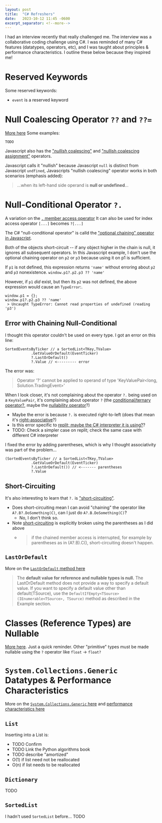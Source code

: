 ```yaml
---
layout: post
title:  "C# Refreshers"
date:   2023-10-12 11:45 -0600
excerpt_separator: <!--more-->
---
```

I had an interview recently that really challenged me.
The interview was a collaborative coding challenge using C#. 
I was reminded of many C# features (datatypes, operators, etc), and I was taught about principles & performance characteristics.
I outline these below because they inspired me!

<!--more-->

# Reserved Keywords
Some reserved keywords:
- `event` is a reserved keyword


# Null Coalescing Operator `??` and `??=`
[More here](https://learn.microsoft.com/en-us/dotnet/csharp/language-reference/operators/null-coalescing-operator)
Some examples:

```
TODO
```

Javascript also has the ["*nullish*  coalescing"](https://developer.mozilla.org/en-US/docs/Web/JavaScript/Reference/Operators/Nullish_coalescing) and ["nullish coalescing assignment"](https://developer.mozilla.org/en-US/docs/Web/JavaScript/Reference/Operators/Nullish_coalescing_assignment) operators. 

Javascript calls it "nullish" because Javascript `null` is distinct from Javascript `undfined`, Javascripts "nullish coalescing" operator works in both scenarios (emphasis added):
 > ...when its left-hand side operand is **null or undefined**...

# Null-Conditional Operator `?.`
A variation on the [`.` member access operator](https://learn.microsoft.com/en-us/dotnet/csharp/language-reference/operators/member-access-operators)
It can also be used for index access operator `[...]` becomes `?[...]`

The C# "null-conditional operator" is calld the ["optional chaining" operator in Javascript](https://developer.mozilla.org/en-US/docs/Web/JavaScript/Reference/Operators/Optional_chaining).

Both of the objects short-circuit -- if any object higher in the chain is null, it ignores all subsequent operators.
In this Javascript example, I don't use the optional chaining operator on `p2` or `p3` because using it on p1 is sufficient.

If  `p1` is not defined, this expression returns `'name'` without erroring about `p2` and `p3` nonexistence.
``` window.p1?.p2.p3 ?? 'name' ```

However, if `p1` *did* exist, but then its `p2` was not defined, the above expression would cause an `TypeError`:.

```
window.p1 = {};
window.p1?.p2.p3 ?? 'name'
 > Uncaught TypeError: Cannot read properties of undefined (reading 'p3')
```

## Error with Chaining Null-Conditional
I thought this operator couldn't be used on every type. I got an error on this line:
```
SortedEventsByTicker // a SortedList<TKey,TValue>
            .GetValueOrDefault(EventTicker)
            ?.LastOrDefault() 
            ?.Value // <--------- error
```

The error was:
> Operator '?' cannot be applied to operand of type 'KeyValuePair<long, Solution.TradingEvent>'

When I look closer, it's not complaining about the operator `?.` being used on a `KeyValuePair`, it's complaining about operator `?` (the [conditional/ternary operator?](https://learn.microsoft.com/en-us/dotnet/csharp/language-reference/operators/conditional-operator), maybe the [nullability operator](https://learn.microsoft.com/en-us/dotnet/csharp/language-reference/builtin-types/nullable-value-types)?)
 - Maybe the error is because `?.` is executed right-to-left (does that mean it's [right-associative](https://en.wikipedia.org/wiki/Operator_associativity)?)
 - Is this error specific to [replit; maybe the C# interpreter it is using?](https://replit.com/)?
 - TODO: Check a simpler case on replit; check the same case with different C# interpreter

I fixed the error by adding parentheses, which is why I thought associativity was part of the problem...
```
(SortedEventsByTicker // a SortedList<TKey,TValue>
            .GetValueOrDefault(EventTicker)
            ?.LastOrDefault()) // <------- parentheses
            ?.Value 
```

## Short-Circuiting
It's also interesting to learn that `?.` is ["short-circuiting"](https://stackoverflow.com/a/48831683/1175496).
 - Does short-circuiting mean I can avoid "chaining" the operator like `A?.B?.DoSomething(C)`, can I just do `A?.B.DoSomething(C)`?
   - No, I don't think so.
 - Note [short-circuiting](https://learn.microsoft.com/en-us/dotnet/csharp/language-reference/operators/member-access-operators#null-conditional-operators--and-) is explicitly broken using the parentheses as I did above
   - > if the chained member access is interrupted, for example by parentheses as in (A?.B).C(), short-circuiting doesn't happen.
     
## `LastOrDefault`

More on the [`LastOrDefault` method here](https://learn.microsoft.com/en-us/dotnet/api/system.linq.enumerable.lastordefault?view=net-7.0)

 > The **default value for reference and nullable types is null.**
 > The LastOrDefault method does not provide a way to specify a default value. If you want to specify a default value other than default(TSource), use the `DefaultIfEmpty<TSource>(IEnumerable<TSource>, TSource)` method as described in the Example section.

# Classes (Reference Types) are Nullable
[More here](https://stackoverflow.com/a/9609925/1175496). Just a quick reminder. Other "primitive" types must be made nullable using the `?` operator like `float` -> `float?`


# `System.Collections.Generic` Datatypes & Performance Characteristics
More on the [`System.Collections.Generic` here](https://learn.microsoft.com/en-us/dotnet/api/system.collections.generic?view=net-7.0) and [performance characteristics here](https://stackoverflow.com/a/935631/1175496)

## `List`
Inserting into a List is:

- TODO Confirm
- TODO Link the Python algorithms book
- TODO describe "amortized"
- O(1) if list need not be reallocated
- O(n) if list needs to be reallocated


## `Dictionary`
TODO

## `SortedList`
I hadn't used `SortedList` before... 
TODO

